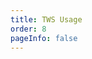 ```yaml
---
title: TWS Usage
order: 8
pageInfo: false
---
```


<VidStack
  src="https://likeyou156156.online:9000/lky/lky/vex2150/vex2150tws.webm"
/>